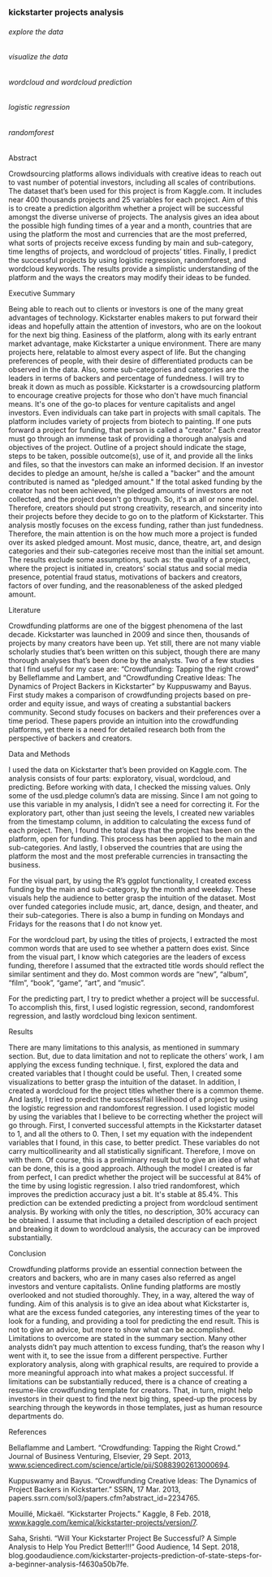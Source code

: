### kickstarter projects analysis
###### explore the data
###### visualize the data
###### wordcloud and wordcloud prediction
###### logistic regression
###### randomforest

Abstract

Crowdsourcing platforms allows individuals with creative ideas to reach out to vast number of potential investors, including all scales of contributions. The dataset that’s been used for this project is from Kaggle.com. It includes near 400 thousands projects and 25 variables for each project. Aim of this is to create a prediction algorithm whether a project will be successful amongst the diverse universe of projects. The analysis gives an idea about the possible high funding times of a year and a month, countries that are using the platform the most and currencies that are the most preferred, what sorts of projects receive excess funding by main and sub-category, time lengths of projects, and wordcloud of projects’ titles. Finally, I predict the successful projects by using logistic regression, randomforest, and wordcloud keywords. The results provide a simplistic understanding of the platform and the ways the creators may modify their ideas to be funded.

Executive Summary

Being able to reach out to clients or investors is one of the many great advantages of technology. Kickstarter enables makers to put forward their ideas and hopefully attain the attention of investors, who are on the lookout for the next big thing. Easiness of the platform, along with its early entrant market advantage, make Kickstarter a unique environment. There are many projects here, relatable to almost every aspect of life. But the changing preferences of people, with their desire of differentiated products can be observed in the data. Also, some sub-categories and categories are the leaders in terms of backers and percentage of fundedness. I will try to break it down as much as possible.
Kickstarter is a crowdsourcing platform to encourage creative projects for those who don't have much financial means. It's one of the go-to places for venture capitalists and angel investors. Even individuals can take part in projects with small capitals. The platform includes variety of projects from biotech to painting. If one puts forward a project for funding, that person is called a "creator." Each creator must go through an immense task of providing a thorough analysis and objectives of the project. Outline of a project should indicate the stage, steps to be taken, possible outcome(s), use of it, and provide all the links and files, so that the investors can make an informed decision. If an investor decides to pledge an amount, he/she is called a "backer" and the amount contributed is named as "pledged amount." If the total asked funding by the creator has not been achieved, the pledged amounts of investors are not collected, and the project doesn't go through. So, it's an all or none model. Therefore, creators should put strong creativity, research, and sincerity into their projects before they decide to go on to the platform of Kickstarter.
This analysis mostly focuses on the excess funding, rather than just fundedness. Therefore, the main attention is on the how much more a project is funded over its asked pledged amount. Most music, dance, theatre, art, and design categories and their sub-categories receive most than the initial set amount. The results exclude some assumptions, such as: the quality of a project, where the project is initiated in, creators’ social status and social media presence, potential fraud status, motivations of backers and creators, factors of over funding, and the reasonableness of the asked pledged amount.

Literature

Crowdfunding platforms are one of the biggest phenomena of the last decade. Kickstarter was launched in 2009 and since then, thousands of projects by many creators have been up. Yet still, there are not many viable scholarly studies that’s been written on this subject, though there are many thorough analyses that’s been done by the analysts. Two of a few studies that I find useful for my case are: “Crowdfunding: Tapping the right crowd” by Belleflamme and Lambert, and “Crowdfunding Creative Ideas: The Dynamics of Project Backers in Kickstarter” by Kuppuswamy and Bayus. First study makes a comparison of crowdfunding projects based on pre-order and equity issue, and ways of creating a substantial backers community. Second study focuses on backers and their preferences over a time period. These papers provide an intuition into the crowdfunding platforms, yet there is a need for detailed research both from the perspective of backers and creators.

Data and Methods

I used the data on Kickstarter that’s been provided on Kaggle.com. The analysis consists of four parts: exploratory, visual, wordcloud, and predicting. Before working with data, I checked the missing values. Only some of the usd.pledge column’s data are missing. Since I am not going to use this variable in my analysis, I didn’t see a need for correcting it. For the exploratory part, other than just seeing the levels, I created new variables from the timestamp column, in addition to calculating the excess fund of each project. Then, I found the total days that the project has been on the platform, open for funding. This process has been applied to the main and sub-categories. And lastly, I observed the countries that are using the platform the most and the most preferable currencies in transacting the business. 
 
 

For the visual part, by using the R’s ggplot functionality, I created excess funding by the main and sub-category, by the month and weekday. These visuals help the audience to better grasp the intuition of the dataset. Most over funded categories include music, art, dance, design, and theater, and their sub-categories. There is also a bump in funding on Mondays and Fridays for the reasons that I do not know yet.
  
  
For the wordcloud part, by using the titles of projects, I extracted the most common words that are used to see whether a pattern does exist. Since from the visual part, I know which categories are the leaders of excess funding, therefore I assumed that the extracted title words should reflect the similar sentiment and they do. Most common words are “new”, “album”, “film”, “book”, “game”, “art”, and “music”. 
  
For the predicting part, I try to predict whether a project will be successful. To accomplish this, first, I used logistic regression, second, randomforest regression, and lastly wordcloud bing lexicon sentiment.
 
 
 

Results

There are many limitations to this analysis, as mentioned in summary section. But, due to data limitation and not to replicate the others’ work, I am applying the excess funding technique. 
I, first, explored the data and created variables that I thought could be useful. Then, I created some visualizations to better grasp the intuition of the dataset. In addition, I created a wordcloud for the project titles whether there is a common theme. And lastly, I tried to predict the success/fail likelihood of a project by using the logistic regression and randomforest regression.
I used logistic model by using the variables that I believe to be correcting whether the project will go through. First, I converted successful attempts in the Kickstarter dataset to 1, and all the others to 0. Then, I set my equation with the independent variables that I found, in this case, to better predict. These variables do not carry multicollinearity and all statistically significant. Therefore, I move on with them. Of course, this is a preliminary result but to give an idea of what can be done, this is a good approach. Although the model I created is far from perfect, I can predict whether the project will be successful at 84% of the time by using logistic regression.
I also tried randomforest, which improves the prediction accuracy just a bit. It's stable at 85.4%.
This prediction can be extended predicting a project from wordcloud sentiment analysis. By working with only the titles, no description, 30% accuracy can be obtained. I assume that including a detailed description of each project and breaking it down to wordcloud analysis, the accuracy can be improved substantially. 

Conclusion

Crowdfunding platforms provide an essential connection between the creators and backers, who are in many cases also referred as angel investors and venture capitalists. Online funding platforms are mostly overlooked and not studied thoroughly. They, in a way, altered the way of funding. Aim of this analysis is to give an idea about what Kickstarter is, what are the excess funded categories, any interesting times of the year to look for a funding, and providing a tool for predicting the end result.  This is not to give an advice, but more to show what can be accomplished. Limitations to overcome are stated in the summary section. Many other analysts didn’t pay much attention to excess funding, that’s the reason why I went with it, to see the issue from a different perspective. Further exploratory analysis, along with graphical results, are required to provide a more meaningful approach into what makes a project successful. If limitations can be substantially reduced, there is a chance of creating a resume-like crowdfunding template for creators. That, in turn, might help investors in their quest to find the next big thing, speed-up the process by searching through the keywords in those templates, just as human resource departments do.






References

Bellaflamme and Lambert. “Crowdfunding: Tapping the Right Crowd.” Journal of Business Venturing, Elsevier, 29 Sept. 2013, www.sciencedirect.com/science/article/pii/S0883902613000694.

Kuppuswamy and Bayus. “Crowdfunding Creative Ideas: The Dynamics of Project Backers in Kickstarter.” SSRN, 17 Mar. 2013, papers.ssrn.com/sol3/papers.cfm?abstract_id=2234765.

Mouillé, Mickaël. “Kickstarter Projects.” Kaggle, 8 Feb. 2018, www.kaggle.com/kemical/kickstarter-projects/version/7.

Saha, Srishti. “Will Your Kickstarter Project Be Successful? A Simple Analysis to Help You Predict Better!!!” Good Audience, 14 Sept. 2018, blog.goodaudience.com/kickstarter-projects-prediction-of-state-steps-for-a-beginner-analysis-f4630a50b7fe.

